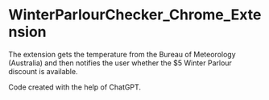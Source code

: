 # WinterParlourChecker_Chrome_Extension

The extension gets the temperature from the Bureau of Meteorology (Australia) and then notifies the user whether the $5 Winter Parlour discount is available.

Code created with the help of ChatGPT.
